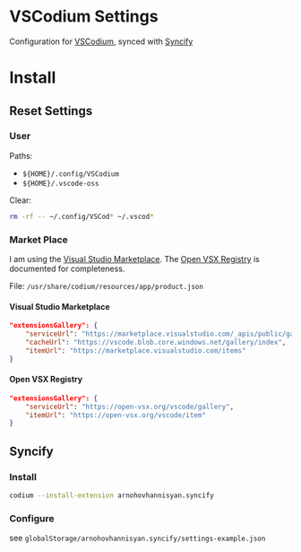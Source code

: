# VSCodium Settings
Configuration for [VSCodium](https://github.com/VSCodium/vscodium), 
synced with [Syncify](https://github.com/arnohovhannisyan/vscode-syncify)

# Install
## Reset Settings

### User
Paths:
* `${HOME}/.config/VSCodium`
* `${HOME}/.vscode-oss`

Clear:
```sh
rm -rf -- ~/.config/VSCod* ~/.vscod*
```
### Market Place
I am using the [Visual Studio Marketplace](https://marketplace.visualstudio.com). 
The [Open VSX Registry](https://open-vsx.org) is documented for completeness.

File: `/usr/share/codium/resources/app/product.json`

#### Visual Studio Marketplace
```json
"extensionsGallery": {
    "serviceUrl": "https://marketplace.visualstudio.com/_apis/public/gallery",
    "cacheUrl": "https://vscode.blob.core.windows.net/gallery/index",
    "itemUrl": "https://marketplace.visualstudio.com/items"
}
```

#### Open VSX Registry
```json
"extensionsGallery": {
    "serviceUrl": "https://open-vsx.org/vscode/gallery",
    "itemUrl": "https://open-vsx.org/vscode/item"
}
```

## Syncify
### Install 
```sh
codium --install-extension arnohovhannisyan.syncify
```
### Configure
see `globalStorage/arnohovhannisyan.syncify/settings-example.json`

